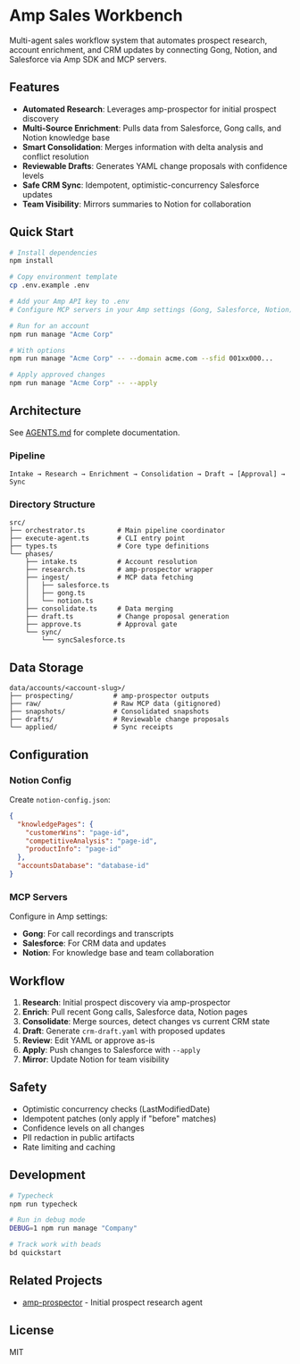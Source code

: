 # Amp Sales Workbench

Multi-agent sales workflow system that automates prospect research, account enrichment, and CRM updates by connecting Gong, Notion, and Salesforce via Amp SDK and MCP servers.

## Features

- **Automated Research**: Leverages amp-prospector for initial prospect discovery
- **Multi-Source Enrichment**: Pulls data from Salesforce, Gong calls, and Notion knowledge base
- **Smart Consolidation**: Merges information with delta analysis and conflict resolution
- **Reviewable Drafts**: Generates YAML change proposals with confidence levels
- **Safe CRM Sync**: Idempotent, optimistic-concurrency Salesforce updates
- **Team Visibility**: Mirrors summaries to Notion for collaboration

## Quick Start

```bash
# Install dependencies
npm install

# Copy environment template
cp .env.example .env

# Add your Amp API key to .env
# Configure MCP servers in your Amp settings (Gong, Salesforce, Notion)

# Run for an account
npm run manage "Acme Corp"

# With options
npm run manage "Acme Corp" -- --domain acme.com --sfid 001xx000...

# Apply approved changes
npm run manage "Acme Corp" -- --apply
```

## Architecture

See [AGENTS.md](./AGENTS.md) for complete documentation.

### Pipeline

```
Intake → Research → Enrichment → Consolidation → Draft → [Approval] → Sync
```

### Directory Structure

```
src/
├── orchestrator.ts        # Main pipeline coordinator
├── execute-agent.ts       # CLI entry point
├── types.ts               # Core type definitions
└── phases/
    ├── intake.ts          # Account resolution
    ├── research.ts        # amp-prospector wrapper
    ├── ingest/            # MCP data fetching
    │   ├── salesforce.ts
    │   ├── gong.ts
    │   └── notion.ts
    ├── consolidate.ts     # Data merging
    ├── draft.ts           # Change proposal generation
    ├── approve.ts         # Approval gate
    └── sync/
        └── syncSalesforce.ts
```

## Data Storage

```
data/accounts/<account-slug>/
├── prospecting/          # amp-prospector outputs
├── raw/                  # Raw MCP data (gitignored)
├── snapshots/            # Consolidated snapshots
├── drafts/               # Reviewable change proposals
└── applied/              # Sync receipts
```

## Configuration

### Notion Config

Create `notion-config.json`:

```json
{
  "knowledgePages": {
    "customerWins": "page-id",
    "competitiveAnalysis": "page-id",
    "productInfo": "page-id"
  },
  "accountsDatabase": "database-id"
}
```

### MCP Servers

Configure in Amp settings:
- **Gong**: For call recordings and transcripts
- **Salesforce**: For CRM data and updates
- **Notion**: For knowledge base and team collaboration

## Workflow

1. **Research**: Initial prospect discovery via amp-prospector
2. **Enrich**: Pull recent Gong calls, Salesforce data, Notion pages
3. **Consolidate**: Merge sources, detect changes vs current CRM state
4. **Draft**: Generate `crm-draft.yaml` with proposed updates
5. **Review**: Edit YAML or approve as-is
6. **Apply**: Push changes to Salesforce with `--apply`
7. **Mirror**: Update Notion for team visibility

## Safety

- Optimistic concurrency checks (LastModifiedDate)
- Idempotent patches (only apply if "before" matches)
- Confidence levels on all changes
- PII redaction in public artifacts
- Rate limiting and caching

## Development

```bash
# Typecheck
npm run typecheck

# Run in debug mode
DEBUG=1 npm run manage "Company"

# Track work with beads
bd quickstart
```

## Related Projects

- [amp-prospector](../amp-prospector) - Initial prospect research agent

## License

MIT
